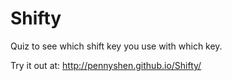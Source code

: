 # Shifty
Quiz to see which shift key you use with which key.

Try it out at: http://pennyshen.github.io/Shifty/
